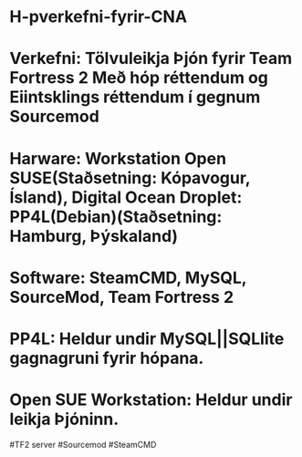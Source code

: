 # H-pverkefni-fyrir-CNA
# Verkefni: Tölvuleikja Þjón fyrir Team Fortress 2 Með hóp réttendum og Eiintsklings réttendum í gegnum Sourcemod
# Harware: Workstation Open SUSE(Staðsetning: Kópavogur, Ísland), Digital Ocean Droplet: PP4L(Debian)(Staðsetning: Hamburg, Þýskaland)
# Software: SteamCMD, MySQL, SourceMod, Team Fortress 2
#
# PP4L: Heldur undir MySQL||SQLlite gagnagruni fyrir hópana.
#
#
#
# Open SUE Workstation: Heldur undir leikja Þjóninn.
#TF2 server
#Sourcemod
#SteamCMD
